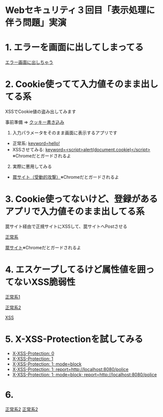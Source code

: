 # Webセキュリティ３回目「表示処理に伴う問題」実演

# 1. エラーを画面に出してしまってる

[エラー画面に出しちゃう](./keyword)

# 2. Cookie使ってて入力値そのまま出してる系

XSSでCookie値の盗み出してみます

事前準備 => [クッキー書き込み](./writeCookie)

1. 入力パラメータをそのまま画面に表示するアプリです
- 正常系: [keyword=hello!](./keyword?keyword=hello!)
- XSSさせてみる: [keyword=&lt;script&gt;alert(document.cookie)&lt;/script&gt;](./keyword?keyword=<script>alert(document.cookie)</script>)
※Chromeだとガードされるよ

2. 実際に悪用してみる

- [罠サイト（受動的攻撃）](http://trap:8080/trap/keywordRanding)※Chromeだとガードされるよ

# 3. Cookie使ってないけど、登録があるアプリで入力値そのまま出してる系

罠サイト経由で正規サイトにXSSして、罠サイトへPostさせる

[正常系](./nandemoya)

[罠サイト](http://trap:8080/trap/nandemoyaRanding)※Chromeだとガードされるよ

# 4. エスケープしてるけど属性値を囲ってないXSS脆弱性

[正常系1](./attr?text=text)

[正常系2](./attr?text=<">')

[XSS](./attr?text=text+onmouseover%3Dalert(document.cookie))

# 5. X-XSS-Protectionを試してみる

- [X-XSS-Protection: 0](./xssProtection_0?keyword=<script>alert(document.cookie)</script>)
- [X-XSS-Protection: 1](./xssProtection_1?keyword=<script>alert(document.cookie)</script>)
- [X-XSS-Protection: 1; mode=block](./xssProtection_1block?keyword=<script>alert(document.cookie)</script>)
- [X-XSS-Protection: 1; report=http://localhost:8080/police](./xssProtection_1report?keyword=<script>alert(document.cookie)</script>)
- [X-XSS-Protection: 1; mode=block; report=http://localhost:8080/police](./xssProtection_1blockReport?keyword=<script>alert(document.cookie)</script>)

# 6. 

<a href="./other?initMsg=hello&url=https://google.co.jp">正常系2</a>
<a href="./other?initMsg=');alert(document.cookie)//&url=">正常系2</a>